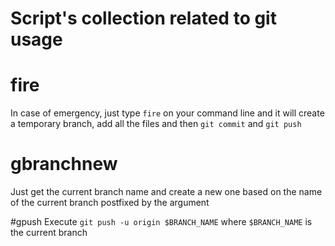 # Script's collection related to git usage

# fire
In case of emergency, just type `fire` on your command line and it will create a temporary branch, add all the files and then `git commit` and `git push`

# gbranchnew
Just get the current branch name and create a new one based on the name of the current branch postfixed by the argument

#gpush
Execute `git push -u origin $BRANCH_NAME` where `$BRANCH_NAME` is the current branch
